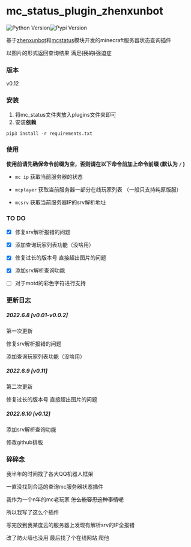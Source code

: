 # mc_status_plugin_zhenxunbot

![Python Version](https://img.shields.io/badge/python-3.7.3+-blue.svg)![Pypi Version](https://img.shields.io/pypi/v/nonebot-plugin-mcstatus.svg)

基于[zhenxunbot](https://github.com/HibiKier/zhenxun_bot)和[mcstatus](https://github.com/py-mine/mcstatus)模块开发的minecraft服务器状态查询插件

以图片的形式返回查询结果	满足~~(我的)~~强迫症

### 版本

v0.12

### 安装

1. 将mc_status文件夹放入plugins文件夹即可
2. 安装**依赖**

```
pip3 install -r requirements.txt
```



### 使用

**使用前请先确保命令前缀为空，否则请在以下命令前加上命令前缀 (默认为 `/` )**

- `mc ip` 获取当前服务器的状态

- `mcplayer` 获取当前服务器一部分在线玩家列表   （一般只支持纯原版服）

- `mcsrv` 获取当前服务器IP的srv解析地址

  



### TO DO

- [x] 修复srv解析报错的问题
- [x] 添加查询玩家列表功能（没啥用）
- [x] 修复过长的版本号 直接超出图片的问题
- [x] 添加srv解析查询功能
- [ ] 对于motd的彩色字符进行支持



### 更新日志

##### 2022.6.8 [v0.01-v0.0.2]

第一次更新

修复srv解析报错的问题

添加查询玩家列表功能（没啥用）

##### 2022.6.9 [v0.11]

第二次更新

修复过长的版本号 直接超出图片的问题

##### 2022.6.10 [v0.12]

添加srv解析查询功能

修改github排版



### 碎碎念

我半年的时间找了各大QQ机器人框架

一直没找到合适的查询mc服务器状态插件

我作为一个n年的mc老玩家	~~怎么能容忍这种事情呢~~

所以我写了这么个插件



写完放到我某度云的服务器上发现有解析srv的IP全报错

改了防火墙也没用	最后找了个在线网站 爬他